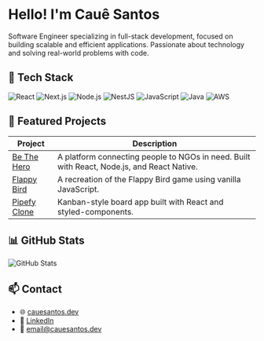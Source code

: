 # Hello! I'm Cauê Santos

Software Engineer specializing in full-stack development, focused on building scalable and efficient applications. Passionate about technology and solving real-world problems with code.

## 🚀 Tech Stack

![React](https://img.shields.io/badge/-React-20232A?style=flat-square&logo=react)
![Next.js](https://img.shields.io/badge/-Next.js-000000?style=flat-square&logo=next.js)
![Node.js](https://img.shields.io/badge/-Node.js-339933?style=flat-square&logo=node.js&logoColor=white)
![NestJS](https://img.shields.io/badge/-NestJS-E0234E?style=flat-square&logo=nestjs&logoColor=white)
![JavaScript](https://img.shields.io/badge/-JavaScript-F7DF1E?style=flat-square&logo=javascript&logoColor=black)
![Java](https://img.shields.io/badge/-Java-007396?style=flat-square&logo=java&logoColor=white)
![AWS](https://img.shields.io/badge/-AWS-232F3E?style=flat-square&logo=amazon-aws)

## 📌 Featured Projects

| Project | Description |
|---------|-------------|
| [Be The Hero](https://github.com/CauueSanttos/be-the-hero) | A platform connecting people to NGOs in need. Built with React, Node.js, and React Native. |
| [Flappy Bird](https://github.com/CauueSanttos/flappy-bird) | A recreation of the Flappy Bird game using vanilla JavaScript. |
| [Pipefy Clone](https://github.com/CauueSanttos/pipefy-rocketfy) | Kanban-style board app built with React and styled-components. |

## 📊 GitHub Stats

![GitHub Stats](https://github-readme-stats.vercel.app/api?username=CauueSanttos&show_icons=true&theme=tokyonight)

## 📫 Contact

- 🌐 [cauesantos.dev](https://cauesantos.dev)
- 💼 [LinkedIn](https://www.linkedin.com/in/cauesanttos)
- 📧 [email@cauesantos.dev](mailto:email@cauesantos.dev)
